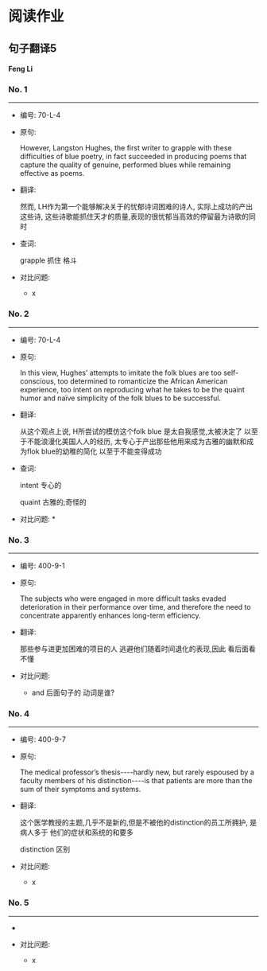 # 阅读作业

## 句子翻译5

#### Feng Li

### No. 1

----



* 编号: 70-L-4

* 原句: 

  However, Langston Hughes, the first writer to grapple with these difficulties of blue poetry, in fact succeeded in producing poems that capture the quality of genuine, performed blues while remaining effective as poems. 

* 翻译:

  然而, LH作为第一个能够解决关于的忧郁诗词困难的诗人, 实际上成功的产出这些诗, 这些诗歌能抓住天才的质量,表现的很忧郁当高效的停留最为诗歌的同时

* 查词:

  grapple	抓住 格斗 



* 对比问题:
  * x

### No. 2

----



* 编号: 70-L-4

* 原句: 

  In this view, Hughes’ attempts to imitate the folk blues are too self-conscious, too determined to romanticize the African American experience, too intent on reproducing what he takes to be the quaint humor and naïve simplicity of the folk blues to be successful.

* 翻译:

  从这个观点上说, H所尝试的模仿这个folk blue 是太自我感觉,太被决定了 以至于不能浪漫化美国人人的经历, 太专心于产出那些他用来成为古雅的幽默和成为flok blue的幼稚的简化 以至于不能变得成功

* 查词:

  intent	专心的

  quaint	古雅的;奇怪的

* 对比问题:
  * 

### No. 3

----



* 编号: 400-9-1

* 原句: 

   The subjects who were engaged in more difficult tasks evaded deterioration in their performance over time, and therefore the need to concentrate apparently enhances long-term efficiency.

* 翻译:

  那些参与进更加困难的项目的人 逃避他们随着时间退化的表现,因此 看后面看不懂


* 对比问题:
  * and 后面句子的 动词是谁?

### No. 4

----



* 编号: 400-9-7

* 原句: 

  The medical professor’s thesis----hardly new, but rarely espoused by a faculty members of his distinction----is that patients are more than the sum of their symptoms and systems.

* 翻译:

  这个医学教授的主题,几乎不是新的,但是不被他的distinction的员工所拥护, 是病人多于 他们的症状和系统的和要多

  distinction	区别

* 对比问题:
  * x

### No. 5

----

* 



* 对比问题:
  * x





